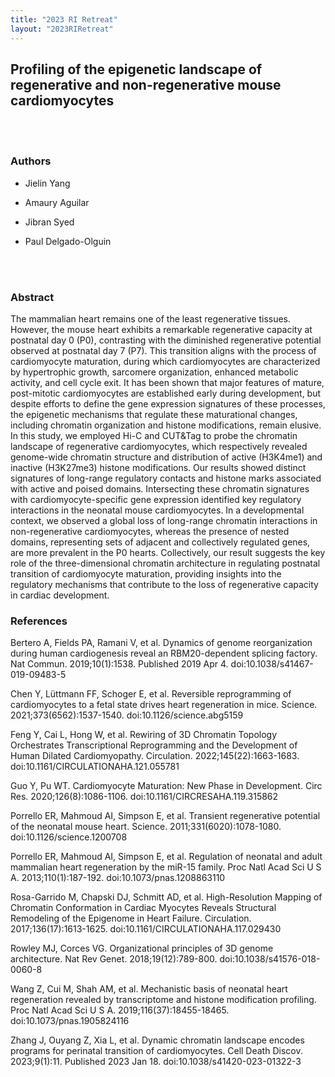 ```yaml
---
title: "2023 RI Retreat"
layout: "2023RIRetreat"
---
```


## Profiling of the epigenetic landscape of regenerative and non-regenerative mouse cardiomyocytes  

<br> <br/>

### Authors

- Jielin Yang

- Amaury Aguilar

- Jibran Syed

- Paul Delgado-Olguin

<br> <br/>

### Abstract

The mammalian heart remains one of the least regenerative tissues. However, the mouse heart exhibits a remarkable regenerative capacity at postnatal day 0 (P0), contrasting with the diminished regenerative potential observed at postnatal day 7 (P7). This transition aligns with the process of cardiomyocyte maturation, during which cardiomyocytes are characterized by hypertrophic growth, sarcomere organization, enhanced metabolic activity, and cell cycle exit. It has been shown that major features of mature, post-mitotic cardiomyocytes are established early during development, but despite efforts to define the gene expression signatures of these processes, the epigenetic mechanisms that regulate these maturational changes, including chromatin organization and histone modifications, remain elusive. In this study, we employed Hi-C and CUT&Tag to probe the chromatin landscape of regenerative cardiomyocytes, which respectively revealed genome-wide chromatin structure and distribution of active (H3K4me1) and inactive (H3K27me3) histone modifications. Our results showed distinct signatures of long-range regulatory contacts and histone marks associated with active and poised domains. Intersecting these chromatin signatures with cardiomyocyte-specific gene expression identified key regulatory interactions in the neonatal mouse cardiomyocytes. In a developmental context, we observed a global loss of long-range chromatin interactions in non-regenerative cardiomyocytes, whereas the presence of nested domains, representing sets of adjacent and collectively regulated genes, are more prevalent in the P0 hearts. Collectively, our result suggests the key role of the three-dimensional chromatin architecture in regulating postnatal transition of cardiomyocyte maturation, providing insights into the regulatory mechanisms that contribute to the loss of regenerative capacity in cardiac development.


### References

Bertero A, Fields PA, Ramani V, et al. Dynamics of genome reorganization during human cardiogenesis reveal an RBM20-dependent splicing factory. Nat Commun. 2019;10(1):1538. Published 2019 Apr 4. doi:10.1038/s41467-019-09483-5

Chen Y, Lüttmann FF, Schoger E, et al. Reversible reprogramming of cardiomyocytes to a fetal state drives heart regeneration in mice. Science. 2021;373(6562):1537-1540. doi:10.1126/science.abg5159

Feng Y, Cai L, Hong W, et al. Rewiring of 3D Chromatin Topology Orchestrates Transcriptional Reprogramming and the Development of Human Dilated Cardiomyopathy. Circulation. 2022;145(22):1663-1683. doi:10.1161/CIRCULATIONAHA.121.055781

Guo Y, Pu WT. Cardiomyocyte Maturation: New Phase in Development. Circ Res. 2020;126(8):1086-1106. doi:10.1161/CIRCRESAHA.119.315862

Porrello ER, Mahmoud AI, Simpson E, et al. Transient regenerative potential of the neonatal mouse heart. Science. 2011;331(6020):1078-1080. doi:10.1126/science.1200708

Porrello ER, Mahmoud AI, Simpson E, et al. Regulation of neonatal and adult mammalian heart regeneration by the miR-15 family. Proc Natl Acad Sci U S A. 2013;110(1):187-192. doi:10.1073/pnas.1208863110

Rosa-Garrido M, Chapski DJ, Schmitt AD, et al. High-Resolution Mapping of Chromatin Conformation in Cardiac Myocytes Reveals Structural Remodeling of the Epigenome in Heart Failure. Circulation. 2017;136(17):1613-1625. doi:10.1161/CIRCULATIONAHA.117.029430

Rowley MJ, Corces VG. Organizational principles of 3D genome architecture. Nat Rev Genet. 2018;19(12):789-800. doi:10.1038/s41576-018-0060-8

Wang Z, Cui M, Shah AM, et al. Mechanistic basis of neonatal heart regeneration revealed by transcriptome and histone modification profiling. Proc Natl Acad Sci U S A. 2019;116(37):18455-18465. doi:10.1073/pnas.1905824116

Zhang J, Ouyang Z, Xia L, et al. Dynamic chromatin landscape encodes programs for perinatal transition of cardiomyocytes. Cell Death Discov. 2023;9(1):11. Published 2023 Jan 18. doi:10.1038/s41420-023-01322-3



